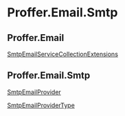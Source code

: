 # Proffer.Email.Smtp

## Proffer.Email

[SmtpEmailServiceCollectionExtensions](./proffer.email.smtpemailservicecollectionextensions)

## Proffer.Email.Smtp

[SmtpEmailProvider](./proffer.email.smtp.smtpemailprovider)

[SmtpEmailProviderType](./proffer.email.smtp.smtpemailprovidertype)
